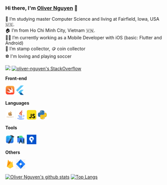 ### Hi there, I'm [Oliver Nguyen](https://github.com/oliver-anh-nguyen) 👋

🪪 I’m studying master Computer Science and living at Fairfield, Iowa, USA 🇺🇸. <br/>
🏠 I’m from Ho Chi Minh City, Vietnam 🇻🇳. <br/>
👨‍💻 I’m currently working as a Mobile Developer with iOS (basic: Flutter and Android)<br/>
💌 I’m stamp collector, 🪙 coin collector <br/>
⚽️ I'm loving and playing soccer

![](https://komarev.com/ghpvc/?username=oliver-nguyen&color=green) [![oliver-nguyen's StackOverflow](https://stackoverflow-badge.vercel.app/?userID=10804130)](https://stackoverflow.com/users/10804130/oliver-nguyen)

**Front-end**

<code><img height="30" src="https://github.com/oliver-anh-nguyen/oliver-anh-nguyen/blob/main/icons/icon_swift.png"></code>
<code><img height="30" src="https://github.com/oliver-anh-nguyen/oliver-anh-nguyen/blob/main/icons/icon_flutter.png"></code>

**Languages**

<code><img height="30" src="https://github.com/oliver-anh-nguyen/oliver-anh-nguyen/blob/main/icons/icon_objC.png"></code>
<code><img height="30" src="https://github.com/oliver-anh-nguyen/oliver-anh-nguyen/blob/main/icons/icon_java.png"></code>
<code><img height="30" src="https://github.com/oliver-anh-nguyen/oliver-anh-nguyen/blob/main/icons/icon_javascript.png"></code>
<code><img height="30" src="https://github.com/oliver-anh-nguyen/oliver-anh-nguyen/blob/main/icons/icon_python.webp"></code>

**Tools**

<code><img height="30" src="https://github.com/oliver-anh-nguyen/oliver-anh-nguyen/blob/main/icons/icon_xcode.png"></code>
<code><img height="30" src="https://github.com/oliver-anh-nguyen/oliver-anh-nguyen/blob/main/icons/icon_android_studio.png"></code>
<code><img height="30" src="https://github.com/oliver-anh-nguyen/oliver-anh-nguyen/blob/main/icons/icon_sourcetree.jpg"></code>

**Others**

<code><img height="30" src="https://github.com/oliver-anh-nguyen/oliver-anh-nguyen/blob/main/icons/icon_firebase.png"></code>
<code><img height="30" src="https://github.com/oliver-anh-nguyen/oliver-anh-nguyen/blob/main/icons/icon_jira.png"></code>



[![Oliver Nguyen's github stats](https://github-readme-stats.vercel.app/api?username=oliver-anh-nguyen&show_icons=true&theme=merko)](https://github.com/oliver-anh-nguyen)
 [![Top Langs](https://github-readme-stats.vercel.app/api/top-langs/?username=oliver-anh-nguyen&layout=compact&theme=merko)](https://github.com/oliver-anh-nguyen)
